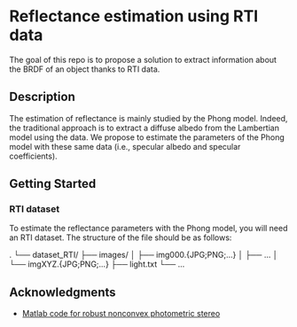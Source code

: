 # Reflectance estimation using RTI data
The goal of this repo is to propose a solution to extract information about the BRDF of an object thanks to RTI data.

## Description

The estimation of reflectance is mainly studied by the Phong model. Indeed, the traditional approach is to extract a diffuse albedo from the Lambertian model using the data. We propose to estimate the parameters of the Phong model with these same data (i.e., specular albedo and specular coefficients).

## Getting Started

### RTI dataset
To estimate the reflectance parameters with the Phong model, you will need an RTI dataset. The structure of the file should be as follows:

.
└── dataset_RTI/
    ├── images/
    │   ├── img000.{JPG;PNG;...}
    │   ├── ...
    │   └── imgXYZ.{JPG;PNG;...}
    ├── light.txt
    └── ...


## Acknowledgments

 - [Matlab code for robust nonconvex photometric stereo](https://github.com/yqueau/robust_ps)


